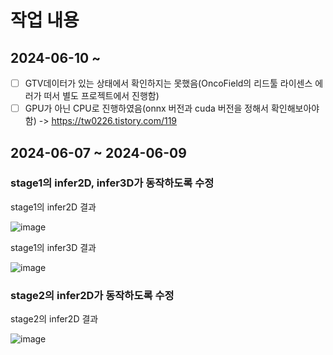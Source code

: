# 작업 내용

## 2024-06-10 ~ 
- [ ] GTV데이터가 있는 상태에서 확인하지는 못했음(OncoField의 리드툴 라이센스 에러가 떠서 별도 프로젝트에서 진행함)
- [ ] GPU가 아닌 CPU로 진행하였음(onnx 버전과 cuda 버전을 정해서 확인해보아야 함) -> https://tw0226.tistory.com/119

## 2024-06-07 ~ 2024-06-09

### stage1의 infer2D, infer3D가 동작하도록 수정
stage1의 infer2D 결과

![image](https://github.com/fieldcure/WorkReport/assets/40055222/ca03b21d-dda6-4b6f-94b0-b883d381bd04)

stage1의 infer3D 결과

![image](https://github.com/fieldcure/WorkReport/assets/40055222/e0f627a1-baa6-4c76-9d5b-cce0d2cfa016)


### stage2의 infer2D가 동작하도록 수정
stage2의 infer2D 결과

![image](https://github.com/fieldcure/WorkReport/assets/40055222/664dc97e-3a82-4b33-924c-9e194ed0b0ec)
